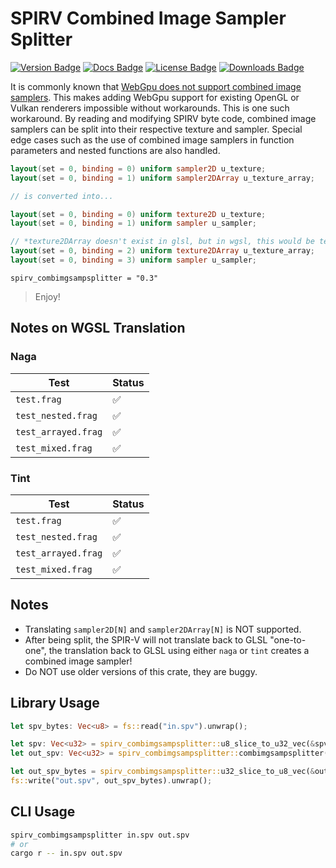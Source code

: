 # SPIRV Combined Image Sampler Splitter

[![Version Badge](https://img.shields.io/crates/v/spirv_combimgsampsplitter)](https://crates.io/crates/spirv_combimgsampsplitter)
[![Docs Badge](https://img.shields.io/docsrs/spirv_combimgsampsplitter/latest)](https://docs.rs/spirv_combimgsampsplitter/latest/spirv_combimgsampsplitter/)
[![License Badge](https://img.shields.io/crates/l/spirv_combimgsampsplitter)](LICENSE)
[![Downloads Badge](https://img.shields.io/crates/d/spirv_combimgsampsplitter)](https://crates.io/crates/spirv_combimgsampsplitter)

It is commonly known that [WebGpu does not support combined image samplers](https://github.com/gpuweb/gpuweb/issues/770).
This makes adding WebGpu support for existing OpenGL or Vulkan renderers impossible without workarounds.
This is one such workaround.
By reading and modifying SPIRV byte code, combined image samplers can be split into their respective texture and sampler.
Special edge cases such as the use of combined image samplers in function parameters and nested functions are also handled.

```glsl
layout(set = 0, binding = 0) uniform sampler2D u_texture;
layout(set = 0, binding = 1) uniform sampler2DArray u_texture_array;

// is converted into...

layout(set = 0, binding = 0) uniform texture2D u_texture;
layout(set = 0, binding = 1) uniform sampler u_sampler;

// *texture2DArray doesn't exist in glsl, but in wgsl, this would be texture_2d_array<f32>
layout(set = 0, binding = 2) uniform texture2DArray u_texture_array;
layout(set = 0, binding = 3) uniform sampler u_sampler;
```

```
spirv_combimgsampsplitter = "0.3"
```

> Enjoy!

## Notes on WGSL Translation

### Naga

| Test                | Status |
| ------------------- | ------ |
| `test.frag`         | ✅     |
| `test_nested.frag`  | ✅     |
| `test_arrayed.frag` | ✅     |
| `test_mixed.frag`   | ✅     |

### Tint

| Test                | Status |
| ------------------- | ------ |
| `test.frag`         | ✅     |
| `test_nested.frag`  | ✅     |
| `test_arrayed.frag` | ✅     |
| `test_mixed.frag`   | ✅     |

## Notes

- Translating `sampler2D[N]` and `sampler2DArray[N]` is NOT supported.
- After being split, the SPIR-V will not translate back to GLSL "one-to-one", the translation back to GLSL using either `naga` or `tint` creates a combined image sampler!
- Do NOT use older versions of this crate, they are buggy.

## Library Usage

```rust
let spv_bytes: Vec<u8> = fs::read("in.spv").unwrap();

let spv: Vec<u32> = spirv_combimgsampsplitter::u8_slice_to_u32_vec(&spv_bytes);
let out_spv: Vec<u32> = spirv_combimgsampsplitter::combimgsampsplitter(&spv).unwrap();

let out_spv_bytes = spirv_combimgsampsplitter::u32_slice_to_u8_vec(&out_spv);
fs::write("out.spv", out_spv_bytes).unwrap();
```

## CLI Usage

```bash
spirv_combimgsampsplitter in.spv out.spv
# or
cargo r -- in.spv out.spv
```
